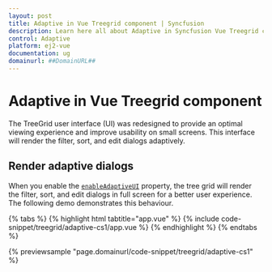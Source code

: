 ```yaml
---
layout: post
title: Adaptive in Vue Treegrid component | Syncfusion
description: Learn here all about Adaptive in Syncfusion Vue Treegrid component of Syncfusion Essential JS 2 and more.
control: Adaptive 
platform: ej2-vue
documentation: ug
domainurl: ##DomainURL##
---
```


# Adaptive in Vue Treegrid component

The TreeGrid user interface (UI) was redesigned to provide an optimal viewing experience and improve usability on small screens. This interface will render the filter, sort, and edit dialogs adaptively.

## Render adaptive dialogs

When you enable the [`enableAdaptiveUI`](https://ej2.syncfusion.com/vue/documentation/api/treegrid/#enableadaptiveui) property, the tree grid will render the filter, sort, and edit dialogs in full screen for a better user experience. The following demo demonstrates this behaviour.

{% tabs %}
{% highlight html tabtitle="app.vue" %}
{% include code-snippet/treegrid/adaptive-cs1/app.vue %}
{% endhighlight %}
{% endtabs %}
        
{% previewsample "page.domainurl/code-snippet/treegrid/adaptive-cs1" %}
